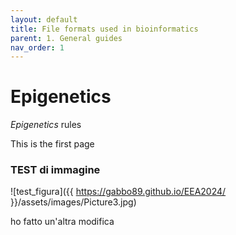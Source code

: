 ```yaml
---
layout: default
title: File formats used in bioinformatics
parent: 1. General guides
nav_order: 1
---
```



# Epigenetics
_Epigenetics_ rules

This is the first page
### TEST di immagine

![test_figura]({{ https://gabbo89.github.io/EEA2024/ }}/assets/images/Picture3.jpg)

ho fatto un'altra modifica
##